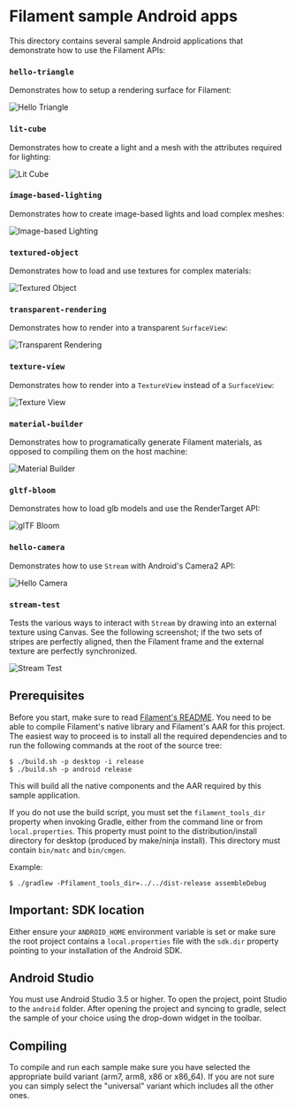 # Filament sample Android apps

This directory contains several sample Android applications that demonstrate how to use the
Filament APIs:

### `hello-triangle`

Demonstrates how to setup a rendering surface for Filament:

![Hello Triangle](../../docs/images/samples/sample_hello_triangle.jpg)

### `lit-cube`

Demonstrates how to create a light and a mesh with the attributes required for lighting:

![Lit Cube](../../docs/images/samples/sample_lit_cube.jpg)

### `image-based-lighting`

Demonstrates how to create image-based lights and load complex meshes:

![Image-based Lighting](../../docs/images/samples/sample_image_based_lighting.jpg)

### `textured-object`

Demonstrates how to load and use textures for complex materials:

![Textured Object](../../docs/images/samples/sample_textured_object.jpg)

### `transparent-rendering`

Demonstrates how to render into a transparent `SurfaceView`:

![Transparent Rendering](../../docs/images/samples/sample_transparent_rendering.jpg)

### `texture-view`

Demonstrates how to render into a `TextureView` instead of a `SurfaceView`:

![Texture View](../../docs/images/samples/sample_texture_view.jpg)

### `material-builder`

Demonstrates how to programatically generate Filament materials, as opposed to compiling them on the
host machine:

![Material Builder](../../docs/images/samples/sample_image_based_lighting.jpg)

### `gltf-bloom`

Demonstrates how to load glb models and use the RenderTarget API:

![glTF Bloom](../../docs/images/samples/sample_gltf_bloom.jpg)

### `hello-camera`

Demonstrates how to use `Stream` with Android's Camera2 API:

![Hello Camera](../../docs/images/samples/sample_hello_camera.jpg)

### `stream-test`

Tests the various ways to interact with `Stream` by drawing into an external texture using Canvas.
See the following screenshot; if the two sets of stripes are perfectly aligned, then the Filament
frame and the external texture are perfectly synchronized.

![Stream Test](../../docs/images/samples/sample_stream_test.jpg)

## Prerequisites

Before you start, make sure to read [Filament's README](../../README.md). You need to be able to
compile Filament's native library and Filament's AAR for this project. The easiest way to proceed
is to install all the required dependencies and to run the following commands at the root of the
source tree:

```
$ ./build.sh -p desktop -i release
$ ./build.sh -p android release
```

This will build all the native components and the AAR required by this sample application.

If you do not use the build script, you must set the `filament_tools_dir` property when invoking
Gradle, either from the command line or from `local.properties`. This property must point to the
distribution/install directory for desktop (produced by make/ninja install). This directory must
contain `bin/matc` and `bin/cmgen`.

Example:
```
$ ./gradlew -Pfilament_tools_dir=../../dist-release assembleDebug
```

## Important: SDK location

Either ensure your `ANDROID_HOME` environment variable is set or make sure the root project
contains a `local.properties` file with the `sdk.dir` property pointing to your installation of
the Android SDK.

## Android Studio

You must use Android Studio 3.5 or higher. To open the project, point Studio to the `android`
folder. After opening the project and syncing to gradle, select the sample of your choice using the
drop-down widget in the toolbar.

## Compiling

To compile and run each sample make sure you have selected the appropriate build variant
(arm7, arm8, x86 or x86_64). If you are not sure you can simply select the "universal"
variant which includes all the other ones.
